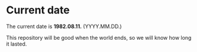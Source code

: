 # Current date

The current date is **1982.08.11.** (YYYY.MM.DD.)

This repository will be good when the world ends, so we will know how long it lasted.